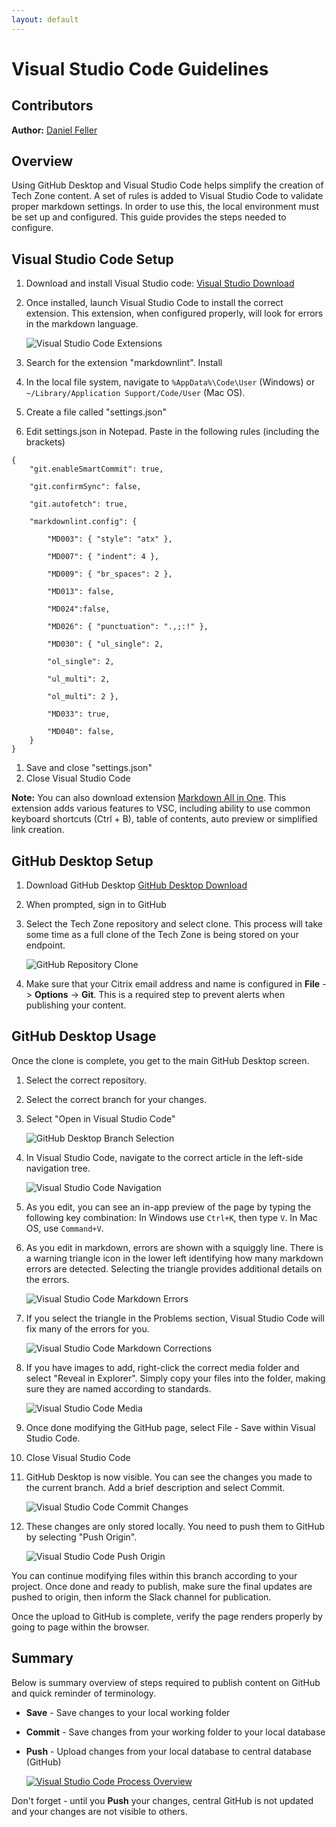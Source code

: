 ```yaml
---
layout: default
---
```

# Visual Studio Code Guidelines

## Contributors

**Author:** [Daniel Feller](https://twitter.com/djfeller)

## Overview

Using GitHub Desktop and Visual Studio Code helps simplify the creation of Tech Zone content. A set of rules is added to Visual Studio Code to validate proper markdown settings. In order to use this, the local environment must be set up and configured. This guide provides the steps needed to configure.

## Visual Studio Code Setup

1. Download and install Visual Studio code: [Visual Studio Download](https://code.visualstudio.com/)
1. Once installed, launch Visual Studio Code to install the correct extension. This extension, when configured properly, will look for errors in the markdown language.

    ![Visual Studio Code Extensions](/media/visual-studio-code-guide_vsc-extensions.png)

1. Search for the extension "markdownlint". Install
1. In the local file system, navigate to `%AppData%\Code\User` (Windows) or `~/Library/Application Support/Code/User` (Mac OS).
1. Create a file called "settings.json"
1. Edit settings.json in Notepad. Paste in the following rules (including the brackets)

```text
{
    "git.enableSmartCommit": true,

    "git.confirmSync": false,

    "git.autofetch": true,

    "markdownlint.config": {

        "MD003": { "style": "atx" },

        "MD007": { "indent": 4 },

        "MD009": { "br_spaces": 2 },

        "MD013": false,

        "MD024":false,

        "MD026": { "punctuation": ".,;:!" },

        "MD030": { "ul_single": 2,

        "ol_single": 2,

        "ul_multi": 2,

        "ol_multi": 2 },

        "MD033": true,

        "MD040": false,
    }
}
```

1.  Save and close "settings.json"
1.  Close Visual Studio Code

**Note:** You can also download extension [Markdown All in One](https://marketplace.visualstudio.com/items?itemName=yzhang.markdown-all-in-one). This extension adds various features to VSC, including ability to use common keyboard shortcuts (Ctrl + B), table of contents, auto preview or simplified link creation.

## GitHub Desktop Setup

1. Download GitHub Desktop [GitHub Desktop Download](https://desktop.github.com)
1. When prompted, sign in to GitHub
1. Select the Tech Zone repository and select clone. This process will take some time as a full clone of the Tech Zone is being stored on your endpoint.

    ![GitHub Repository Clone](/media/visual-studio-code-guide_clone.png)

1. Make sure that your Citrix email address and name is configured in **File** -> **Options** -> **Git**. This is a required step to prevent alerts when publishing your content.

## GitHub Desktop Usage

Once the clone is complete, you get to the main GitHub Desktop screen.

1. Select the correct repository.
1. Select the correct branch for your changes.
1. Select "Open in Visual Studio Code"

    ![GitHub Desktop Branch Selection](/media/visual-studio-code-guide_desktop-repo-branch-edit.png)

1. In Visual Studio Code, navigate to the correct article in the left-side navigation tree.

    ![Visual Studio Code Navigation](/media/visual-studio-code-guide_vsc-navigation.png)

1. As you edit, you can see an in-app preview of the page by typing the following key combination: In Windows use `Ctrl+K`, then type `V`. In Mac OS, use `Command+V`. 
1. As you edit in markdown, errors are shown with a squiggly line.  There is a warning triangle icon in the lower left identifying how many markdown errors are detected. Selecting the triangle provides additional details on the errors.

    ![Visual Studio Code Markdown Errors](/media/visual-studio-code-guide_md-errors.png)

1. If you select the triangle in the Problems section, Visual Studio Code will fix many of the errors for you.

    ![Visual Studio Code Markdown Corrections](/media/visual-studio-code-guide_error-help.png)

1. If you have images to add, right-click the correct media folder and select "Reveal in Explorer". Simply copy your files into the folder, making sure they are named according to standards.

    ![Visual Studio Code Media](/media/visual-studio-code-guide_reveal-explorer.png)

1. Once done modifying the GitHub page, select File - Save within Visual Studio Code.
1. Close Visual Studio Code
1. GitHub Desktop is now visible. You can see the changes you made to the current branch. Add a brief description and select Commit.

    ![Visual Studio Code Commit Changes](/media/visual-studio-code-guide_commit-changes.png)

1. These changes are only stored locally. You need to push them to GitHub by selecting "Push Origin".

    ![Visual Studio Code Push Origin](/media/visual-studio-code-guide_push-origin.png)

You can continue modifying files within this branch according to your project. Once done and ready to publish, make sure the final updates are pushed to origin, then inform the Slack channel for publication.

Once the upload to GitHub is complete, verify the page renders properly by going to page within the browser.

## Summary

Below is summary overview of steps required to publish content on GitHub and quick reminder of terminology.

- **Save** - Save changes to your local working folder
- **Commit** - Save changes from your working folder to your local database
- **Push** - Upload changes from your local database to central database (GitHub)

    [![Visual Studio Code Process Overview](/media/visual-studio-code-guide_process.png)](/tech-marketing/projects/tech-zone/media/visual-studio-code-guide_process.png)

Don't forget - until you **Push** your changes, central GitHub is not updated and your changes are not visible to others.